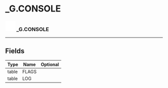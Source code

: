 # _G.CONSOLE

### <img src="../../.gitbook/assets/base.png" width="32" height="32" /> _G.CONSOLE


-----------------
## Fields

| Type   | Name | Optional |
| ------ | ---- | -------: |
| table | FLAGS |  |
| table | LOG |  |
